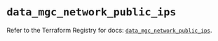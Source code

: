 # `data_mgc_network_public_ips`

Refer to the Terraform Registry for docs: [`data_mgc_network_public_ips`](https://registry.terraform.io/providers/magalucloud/mgc/0.39.0/docs/data-sources/network_public_ips).
